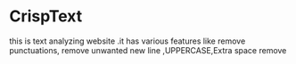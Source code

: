 # CrispText
this is text analyzing website .it has various features like remove punctuations, remove unwanted new line ,UPPERCASE,Extra space remove
